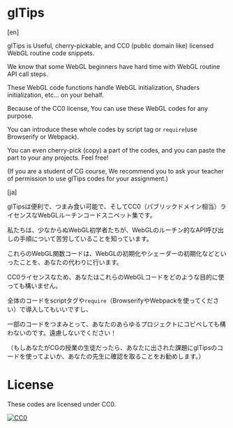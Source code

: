 # glTips

[en]

glTips is Useful, cherry-pickable, and CC0 (public domain like) licensed WebGL routine code snippets.

We know that some WebGL beginners have hard time with WebGL routine API call steps.

These WebGL code functions handle WebGL initialization, Shaders initialization, etc... on your behalf.

Because of the CC0 license, You can use these WebGL codes for any purpose.

You can introduce these whole codes by script tag or `require`(use Browserify or Webpack).

You can even cherry-pick (copy) a part of the codes, and you can paste the part to your any projects. Feel free!

(If you are a student of CG course, We recommend you to ask your teacher of permission to use glTips codes for your assignment.)


[ja]

glTipsは便利で、つまみ食い可能で、そしてCC0（パブリックドメイン相当）ライセンスなWebGLルーチンコードスニペット集です。

私たちは、少なからぬWebGL初学者たちが、WebGLのルーチン的なAPI呼び出しの手順について苦労していることを知っています。

これらのWebGL関数コードは、WebGLの初期化やシェーダーの初期化などといったことを、あなたの代わりに行います。

CC0ライセンスなため、あなたはこれらのWebGLコードをどのような目的に使っても構いません。

全体のコードをscriptタグや`require`（BrowserifyやWebpackを使ってください）で導入してもいいですし、

一部のコードをつまみとって、あなたのあらゆるプロジェクトにコピペしても構わないのです。遠慮しないでください！

（もしあなたがCGの授業の生徒だったら、あなたに出された課題にglTipsのコードを使ってよいか、あなたの先生に確認を取ることをお勧めします。）


# License

These codes are licensed under CC0.

[![CC0](http://i.creativecommons.org/p/zero/1.0/88x31.png "CC0")](http://creativecommons.org/publicdomain/zero/1.0/deed.ja)
